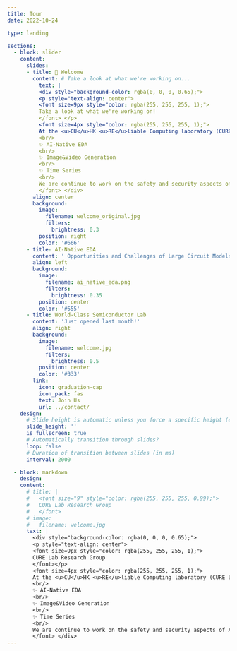 ```yaml
---
title: Tour
date: 2022-10-24

type: landing

sections:
  - block: slider
    content:
      slides:
      - title: 👋 Welcome
        content: # Take a look at what we're working on...
          text: |
          <div style="background-color: rgba(0, 0, 0, 0.65);">
          <p style="text-align: center">
          <font size=9px style="color: rgba(255, 255, 255, 1);">
          Take a look at what we're working on! 
          </font> </p>
          <font size=4px style="color: rgba(255, 255, 255, 1);">
          At the <u>CU</u>HK <u>RE</u>liable Computing laboratory (CURE Lab.), our core research methodology is rooted in creating innovative solutions that directly tackle the limitations of state-of-the-art computing technologies. Currently, we are passionately committed to the exploration and advancement of artificial intelligence across a variety of cutting-edge directions:
          <br/>
          ✨ AI-Native EDA
          <br/>
          ✨ Image&Video Generation 
          <br/>
          ✨ Time Series
          <br/>
          We are continue to work on the safety and security aspects of AI, developing robust AI models that can withstand adversarial attacks and operate reliably even under uncertain or volatile conditions.
          </font> </div>
        align: center
        background:
          image:
            filename: welcome_original.jpg
            filters:
              brightness: 0.3
          position: right
          color: '#666'
      - title: AI-Native EDA
        content: ' Opportunities and Challenges of Large Circuit Models'
        align: left
        background:
          image:
            filename: ai_native_eda.png
            filters:
              brightness: 0.35
          position: center
          color: '#555'
      - title: World-Class Semiconductor Lab
        content: 'Just opened last month!'
        align: right
        background:
          image:
            filename: welcome.jpg
            filters:
              brightness: 0.5
          position: center
          color: '#333'
        link:
          icon: graduation-cap
          icon_pack: fas
          text: Join Us
          url: ../contact/
    design:
      # Slide height is automatic unless you force a specific height (e.g. '400px')
      slide_height: ''
      is_fullscreen: true
      # Automatically transition through slides?
      loop: false
      # Duration of transition between slides (in ms)
      interval: 2000

  - block: markdown
    design:
    content:
      # title: |
      #   <font size="9" style="color: rgba(255, 255, 255, 0.99);">
      #   CURE Lab Research Group
      #   </font>
      # image:
      #   filename: welcome.jpg
      text: |
        <div style="background-color: rgba(0, 0, 0, 0.65);">
        <p style="text-align: center">
        <font size=9px style="color: rgba(255, 255, 255, 1);">
        CURE Lab Research Group
        </font></p>
        <font size=4px style="color: rgba(255, 255, 255, 1);">
        At the <u>CU</u>HK <u>RE</u>liable Computing laboratory (CURE Lab.), our core research methodology is rooted in creating innovative solutions that directly tackle the limitations of state-of-the-art computing technologies. Currently, we are passionately committed to the exploration and advancement of artificial intelligence across a variety of cutting-edge directions:
        <br/>
        ✨ AI-Native EDA
        <br/>
        ✨ Image&Video Generation 
        <br/>
        ✨ Time Series
        <br/>
        We are continue to work on the safety and security aspects of AI, developing robust AI models that can withstand adversarial attacks and operate reliably even under uncertain or volatile conditions.
        </font> </div>
---
```

